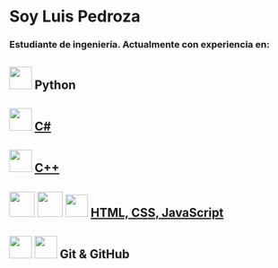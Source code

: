 # Soy Luis Pedroza
### Estudiante de ingeniería. Actualmente con experiencia en:

## <img src = "https://user-images.githubusercontent.com/115313081/227296757-50ca16ca-4587-4498-b50f-d8c7167a3012.png" width="40" /> Python

## <img src = https://user-images.githubusercontent.com/115313081/227298639-a3a1453f-df44-4d05-b177-09a8d1ea49a8.png width = "40" /> [C#](https://github.com/Luis-Pedroza/Proyectos_C_sharp)

## <img src = https://user-images.githubusercontent.com/115313081/227299115-89ced297-1634-475c-9a4a-19c29a8ef466.png width = "40" /> [C++](https://github.com/Luis-Pedroza/Cpp)

## <img src = https://user-images.githubusercontent.com/115313081/227299839-9ac44e50-57e9-436f-9f8f-a47ba3f36d6d.png width = "45"> <img src = https://user-images.githubusercontent.com/115313081/227299880-7d49f638-09e1-4577-bbdd-8f1f6121d8c6.png width = "45"/> <img src = "https://user-images.githubusercontent.com/115313081/227301871-a1eb21d3-2081-4bfd-b98e-62b1b22dadcb.png" width = "40"/> [HTML, CSS, JavaScript](https://github.com/Luis-Pedroza/Web_Projects)

## <img src = "https://user-images.githubusercontent.com/115313081/227819725-d4de4aef-554f-45cd-952c-0792e5f43427.png" width = "40"/> <img src = "https://user-images.githubusercontent.com/115313081/227819724-ccc3d27f-8b6d-464f-a393-c822a87b07ab.png" width = "40"/> Git & GitHub

<!--!

**Luis-Pedroza/Luis-Pedroza** is a ✨ _special_ ✨ repository because its `README.md` (this file) appears on your GitHub profile.

Here are some ideas to get you started:

- 🔭 I’m currently working on ...
- 🌱 I’m currently learning ...
- 👯 I’m looking to collaborate on ...
- 🤔 I’m looking for help with ...
- 💬 Ask me about ...
- 📫 How to reach me: ...
- 😄 Pronouns: ...
- ⚡ Fun fact: ...
-->
